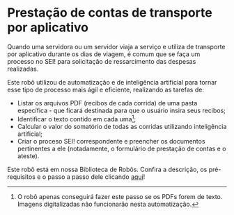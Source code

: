 # Prestação de contas de transporte por aplicativo

Quando uma servidora ou um servidor viaja a serviço e utiliza de transporte por aplicativo durante os dias de viagem, é comum que se faça um processo no SEI! para solicitação de ressarcimento das despesas realizadas. 

Este robô utilizou de automatização e de inteligência artificial para tornar esse tipo de processo mais ágil e eficiente, realizando as tarefas de:

- Listar os arquivos PDF (recibos de cada corrida) de uma pasta específica - que ficará destinada para que o usuário insira seus recibos;
- Identificar o texto contido em cada uma[^1];
- Calcular o valor do somatório de todas as corridas utilizando inteligência artificial;
- Criar o proceso SEI! correspondente e preencher os documentos pertinentes a ele (notadamente, o formulário de prestação de contas e o ateste).

Este robô está em nossa Biblioteca de Robôs. Confira a descrição, os pré-requisitos e o passo a passo dele clicando [aqui](https://automatiza-mg.github.io/automatizacoes/robos/prestacao_contas_viagem_SEI/)!


[^1]: O robô apenas conseguirá fazer este passo se os PDFs forem de texto. Imagens digitalizadas não funcionarão nesta automatização.

